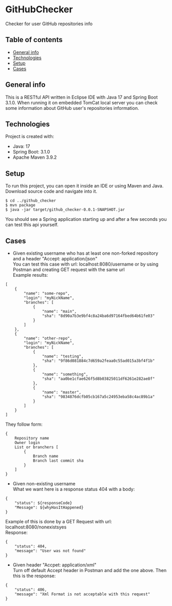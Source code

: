 # GitHubChecker
Checker for user GitHub repositories info
## Table of contents
* [General info](#general-info)
* [Technologies](#technologies)
* [Setup](#setup)
* [Cases](#cases)

## General info
This is a RESTful API written in Eclipse IDE with Java 17 and Spring Boot 3.1.0.
When running it on embedded TomCat local server you can check some
information about GitHub user's repositories information.
	
## Technologies
Project is created with:
* Java: 17
* Spring Boot: 3.1.0
* Apache Maven 3.9.2
	
## Setup
To run this project, you can open it inside an IDE or using Maven and Java.<br />
Download source code and navigate into it.<br />
```
$ cd ../github_checker
$ mvn package
$ java -jar target/github_checker-0.0.1-SNAPSHOT.jar
```
You should see a Spring application starting up and after a few seconds you can test this api yourself.<br />

## Cases
* Given existing username who has at least one non-forked repository and a header "Accept: application/json"<br />
You can test this case with url: localhost:8080/username or by using Postman and creating GET request with the same url<br />
Example results:
```
[
    {
        "name": "some-repo",
        "login": "myNickName",
        "branches": [
            {
                "name": "main",
                "sha": "8d90a7b3e9bf4c8a24ba6d97164fbed64b61fe03"
            }
        ]
    },
    {
        "name": "other-repo",
        "login": "myNickName",
        "branches": [
            {
                "name": "testing",
                "sha": "9f86d081884c7d659a2feaa0c55ad015a3bf4f1b"
            },
            {
                "name": "something",
                "sha": "aa0be1cfae626f5d8b03825011df6261e282ae8f"
            },
            {
                "name": "master",
                "sha": "9834876dcfb05cb167a5c24953eba58c4ac89b1a"
            }
        ]
    }
]
```
They follow form:
```
{
    Repository name
    Owner login
    List or branchers [
        {
            Branch name
            Branch last commit sha
        }
    ]
}
```
* Given non-existing username<br />
What we want here is a response status 404 with a body:
```
{
    "status": ${responseCode}
    "Message": ${whyHasItHappened}
}
```
Example of this is done by a GET Request with url: localhost:8080/nonexistsyes<br />
Response:
```
{
    "status": 404,
    "message": "User was not found"
}
```
* Given header "Accpet: application/xml"<br />
Turn off default Accept header in Postman and add the one above. Then this is the response:
```
{
    "status": 406,
    "message": "Xml Format is not acceptable with this request"
}
```

